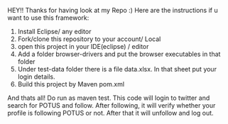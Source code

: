 HEY!! Thanks for having look at my Repo :)
Here are the instructions if u want to use this framework:

1. Install Eclipse/ any editor
2. Fork/clone this repository to your account/ Local
3. open this project in your IDE(eclipse) / editor 
4. Add a folder browser-drivers and put the browser executables in that folder
5. Under test-data folder there is a file data.xlsx. In that sheet put your login details.
6. Build this project by Maven pom.xml

And thats all! Do run as maven test.
This code will login to twitter and search for POTUS and follow. After following, it will verify whether your profile is following POTUS or not. 
After that it will unfollow and log out.
